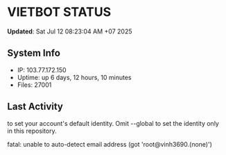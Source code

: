 # VIETBOT STATUS
**Updated**: Sat Jul 12 08:23:04 AM +07 2025

## System Info
- IP: 103.77.172.150
- Uptime: up 6 days, 12 hours, 10 minutes
- Files: 27001

## Last Activity

to set your account's default identity.
Omit --global to set the identity only in this repository.

fatal: unable to auto-detect email address (got 'root@vinh3690.(none)')
